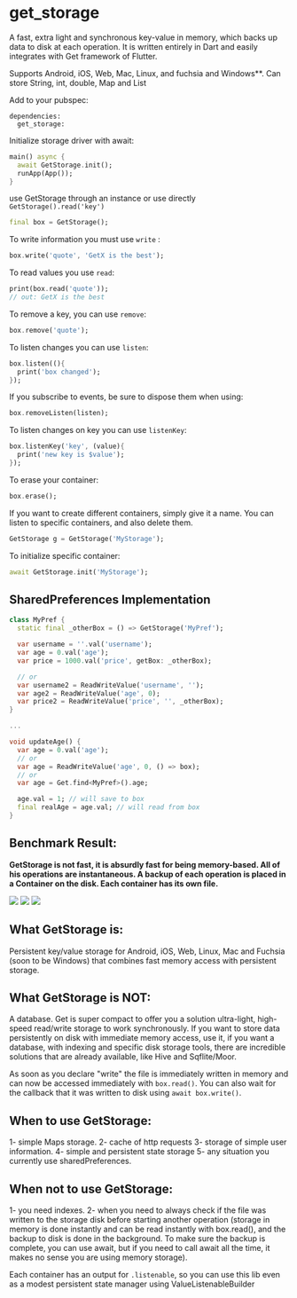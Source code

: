 # get_storage
A fast, extra light and synchronous key-value in memory, which backs up data to disk at each operation.
It is written entirely in Dart and easily integrates with Get framework of Flutter.

Supports Android, iOS, Web, Mac, Linux, and fuchsia and Windows**. 
Can store String, int, double, Map and List

Add to your pubspec:
```
dependencies:
  get_storage:
```

Initialize storage driver with await:
```dart
main() async {
  await GetStorage.init();
  runApp(App());
}
```
use GetStorage through an instance or use directly `GetStorage().read('key')`
```dart
final box = GetStorage();
```
To write information you must use `write` :
```dart
box.write('quote', 'GetX is the best');
```

To read values you use `read`:
```dart
print(box.read('quote'));
// out: GetX is the best

```
To remove a key, you can use `remove`:

```dart
box.remove('quote');
```

To listen changes you can use `listen`:
```dart
box.listen((){
  print('box changed');
});
```
If you subscribe to events, be sure to dispose them when using:
```dart
box.removeListen(listen);
```
To listen changes on key you can use `listenKey`:

```dart
box.listenKey('key', (value){
  print('new key is $value');
});
```

To erase your container:
```dart
box.erase();
```

If you want to create different containers, simply give it a name. You can listen to specific containers, and also delete them.

```dart
GetStorage g = GetStorage('MyStorage');
```

To initialize specific container:
```dart
await GetStorage.init('MyStorage');
```

## SharedPreferences Implementation
```dart
class MyPref {
  static final _otherBox = () => GetStorage('MyPref');

  var username = ''.val('username');
  var age = 0.val('age');
  var price = 1000.val('price', getBox: _otherBox);

  // or
  var username2 = ReadWriteValue('username', '');
  var age2 = ReadWriteValue('age', 0);
  var price2 = ReadWriteValue('price', '', _otherBox);
}

...

void updateAge() {
  var age = 0.val('age');
  // or 
  var age = ReadWriteValue('age', 0, () => box);
  // or 
  var age = Get.find<MyPref>().age;

  age.val = 1; // will save to box
  final realAge = age.val; // will read from box
}
```


## Benchmark Result:
**GetStorage is not fast, it is absurdly fast for being memory-based. All of his operations are instantaneous. A backup of each operation is placed in a Container on the disk. Each container has its own file.**

![](delete.png)
![](write.png)
![](read.png)

## What GetStorage is:
Persistent key/value storage for Android, iOS, Web, Linux, Mac and Fuchsia (soon to be Windows) that combines fast memory access with persistent storage.
## What GetStorage is NOT:
A database. Get is super compact to offer you a solution ultra-light, high-speed read/write storage to work synchronously. If you want to store data persistently on disk with immediate memory access, use it, if you want a database, with indexing and specific disk storage tools, there are incredible solutions that are already available, like Hive and Sqflite/Moor.


As soon as you declare "write" the file is immediately written in memory and can now be accessed immediately with `box.read()`. You can also wait for the callback that it was written to disk using `await box.write()`.

## When to use GetStorage:
1- simple Maps storage.
2- cache of http requests
3- storage of simple user information.
4- simple and persistent state storage
5- any situation you currently use sharedPreferences.

## When not to use GetStorage:
1- you need indexes.
2- when you need to always check if the file was written to the storage disk before starting another operation (storage in memory is done instantly and can be read instantly with box.read(), and the backup to disk is done in the background. To make sure the backup is complete, you can use await, but if you need to call await all the time, it makes no sense you are using memory storage).

Each container has an output for `.listenable`, so you can use this lib even as a modest persistent state manager using ValueListenableBuilder


